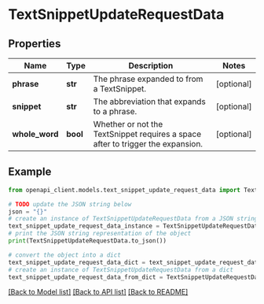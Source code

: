 # TextSnippetUpdateRequestData


## Properties

Name | Type | Description | Notes
------------ | ------------- | ------------- | -------------
**phrase** | **str** | The phrase expanded to from a TextSnippet. | [optional] 
**snippet** | **str** | The abbreviation that expands to a phrase. | [optional] 
**whole_word** | **bool** | Whether or not the TextSnippet requires a space after to trigger the expansion. | [optional] 

## Example

```python
from openapi_client.models.text_snippet_update_request_data import TextSnippetUpdateRequestData

# TODO update the JSON string below
json = "{}"
# create an instance of TextSnippetUpdateRequestData from a JSON string
text_snippet_update_request_data_instance = TextSnippetUpdateRequestData.from_json(json)
# print the JSON string representation of the object
print(TextSnippetUpdateRequestData.to_json())

# convert the object into a dict
text_snippet_update_request_data_dict = text_snippet_update_request_data_instance.to_dict()
# create an instance of TextSnippetUpdateRequestData from a dict
text_snippet_update_request_data_from_dict = TextSnippetUpdateRequestData.from_dict(text_snippet_update_request_data_dict)
```
[[Back to Model list]](../README.md#documentation-for-models) [[Back to API list]](../README.md#documentation-for-api-endpoints) [[Back to README]](../README.md)


